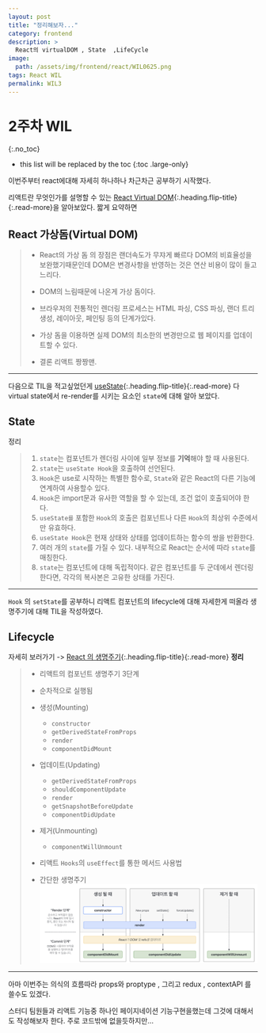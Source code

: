 ```yaml
---
layout: post
title: "정리해보자..."
category: frontend
description: >
  React의 virtualDOM , State  ,LifeCycle
image:
  path: /assets/img/frontend/react/WIL0625.png
tags: React WIL
permalink: WIL3
---
```

<!--more-->

# 2주차 WIL
{:.no_toc}

* this list will be replaced by the toc
{:toc .large-only}

이번주부터 react에대해 자세히 하나하나 차근차근 공부하기 시작했다.

리액트란 무엇인가를 설명할 수 있는 [React Virtual DOM](./2023-06-23-VirtualDOM.markdown){:.heading.flip-title}{:.read-more}을 알아보았다. 짧게 요약하면

## React 가상돔(Virtual DOM)

>- React의 가상 돔 의 장점은 랜더속도가 무쟈게 빠르다 DOM의 비효율성을 보완했기때문인데
>DOM은 변경사항을 반영하는 것은 연산 비용이 많이 들고 느리다.
>
>- DOM의 느림때문에 나온게 가상 돔이다. 
>  
>- 브라우저의 전통적인 렌더링 프로세스는 HTML 파싱, CSS 파싱, 랜더 트리 생성, 레이아웃, 페인팅 등의 단계가있다.
>-  가상 돔을 이용하면 실제 DOM의 최소한의 변경만으로 웹 페이지를 업데이트할 수 있다.
>-  결론 리액트 짱짱맨.

---

다음으로 TIL을 적고싶었던게 [useState](./2023-06-24-useState.markdown){:.heading.flip-title}{:.read-more} 다 virtual state에서 re-render를 시키는 요소인 `state`에 대해 알아 보았다.

## State

정리
>1. `state`는 컴포넌트가 렌더링 사이에 일부 정보를 **기억**해야 할 때 사용된다.
>2. `state`는 `useState Hook`을 호출하여 선언된다.
>3. `Hook`은 use로 시작하는 특별한 함수로, `State`와 같은 React의 다른 기능에 연계하여 사용할수 있다.
>4. `Hook`은 import문과 유사한 역할을 할 수 있는데, 조건 없이 호출되어야 한다.
>5. `useState를` 포함한 `Hook`의 호출은 컴포넌트나 다른 `Hook`의 최상위 수준에서만 유효하다.
>6. `useState Hook`은 현재 상태와 상태를 업데이트하는 함수의 쌍을 반환한다.
>7. 여러 개의 `state`를 가질 수 있다. 내부적으로 React는 순서에 따라 `state`를 매칭한다.
>8. `state`는 컴포넌트에 대해 독립적이다. 같은 컴포넌트를 두 군데에서 렌더링한다면, 각각의 복사본은 고유한 상태를 가진다.




--- 

`Hook` 의 `setState`를 공부하니 리액트 컴포넌트의 lifecycle에 대해 자세한게 떠올라 생명주기에 대해 TIL을 작성하였다.

## Lifecycle

자세히 보러가기 -> [React 의 생명주기](./2023-06-24-ReactLifeCycle.markdown){:.heading.flip-title}{:.read-more}
**정리**

>- 리액트의 컴포넌트 생명주기 3단계
>
>  - 순차적으로 실행됨
>  - 생성(Mounting)
>    - `constructor`
>    - `getDerivedStateFromProps`
>    - `render`
>    - `componentDidMount`
>  - 업데이트(Updating)
>    - `getDerivedStateFromProps`
>    - `shouldComponentUpdate`
>    - `render`
>    - `getSnapshotBeforeUpdate`
>    - `componentDidUpdate`
>  - 제거(Unmounting)
>    - `componentWillUnmount`
>
>- 리액트 `Hooks`의 `useEffect`를 통한 메서드 사용법
>- 간단한 생명주기
  ![lifecycle](/assets/img/frontend/react/lifecycle.png)

---

아마 이번주는 의식의 흐름따라 props와 proptype , 그리고 redux , contextAPI 를 쓸수도 있겠다.

스터디 팀원들과 리액트 기능중 하나인 페이지네이션 기능구현을했는데 그것에 대해서도 작성해보자 한다. 주로 코드밖에 없을듯하지만...

